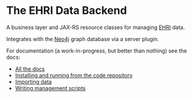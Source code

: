 The EHRI Data Backend
=====================

A business layer and JAX-RS resource classes for managing [EHRI](http://ehri-project.eu) data.

Integrates with the [Neo4j](http://www.neo4j.org) graph database via a server plugin. 

For documentation (a work-in-progress, but better than nothing) see the docs:

* [All the docs](http://ehri.github.io/docs/api/ehri-rest/index.html)
* [Installing and running from the code repository](http://ehri.github.io/docs/api/ehri-rest/install.html)
* [Importing data](http://ehri.github.io/docs/api/ehri-rest/import.html)
* [Writing management scripts](http://ehri.github.io/docs/api/ehri-rest/scripting.html)
